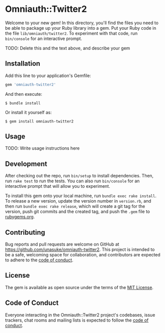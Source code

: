 # Omniauth::Twitter2

Welcome to your new gem! In this directory, you'll find the files you need to be able to package up your Ruby library into a gem. Put your Ruby code in the file `lib/omniauth/twitter2`. To experiment with that code, run `bin/console` for an interactive prompt.

TODO: Delete this and the text above, and describe your gem

## Installation

Add this line to your application's Gemfile:

```ruby
gem 'omniauth-twitter2'
```

And then execute:

    $ bundle install

Or install it yourself as:

    $ gem install omniauth-twitter2

## Usage

TODO: Write usage instructions here

## Development

After checking out the repo, run `bin/setup` to install dependencies. Then, run `rake test` to run the tests. You can also run `bin/console` for an interactive prompt that will allow you to experiment.

To install this gem onto your local machine, run `bundle exec rake install`. To release a new version, update the version number in `version.rb`, and then run `bundle exec rake release`, which will create a git tag for the version, push git commits and the created tag, and push the `.gem` file to [rubygems.org](https://rubygems.org).

## Contributing

Bug reports and pull requests are welcome on GitHub at https://github.com/unasuke/omniauth-twitter2. This project is intended to be a safe, welcoming space for collaboration, and contributors are expected to adhere to the [code of conduct](https://github.com/unasuke/omniauth-twitter2/blob/main/CODE_OF_CONDUCT.md).

## License

The gem is available as open source under the terms of the [MIT License](https://opensource.org/licenses/MIT).

## Code of Conduct

Everyone interacting in the Omniauth::Twitter2 project's codebases, issue trackers, chat rooms and mailing lists is expected to follow the [code of conduct](https://github.com/unasuke/omniauth-twitter2/blob/main/CODE_OF_CONDUCT.md).
